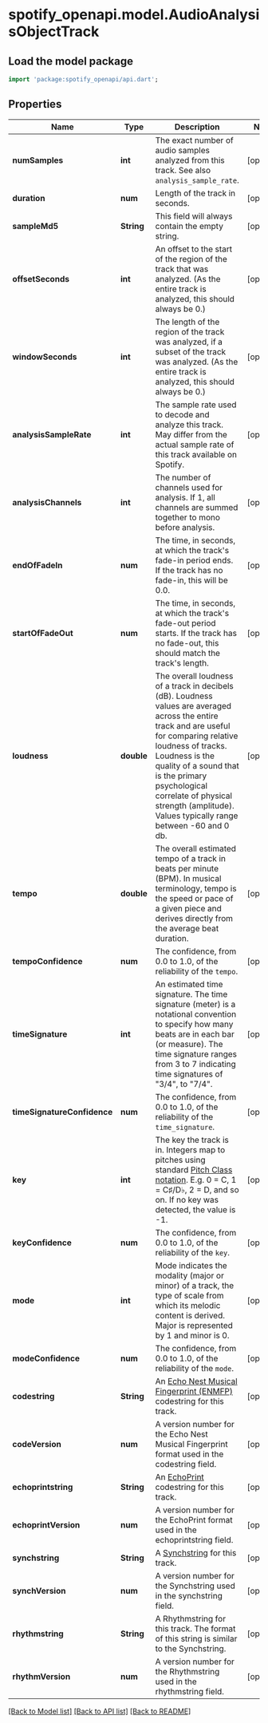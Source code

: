 # spotify_openapi.model.AudioAnalysisObjectTrack

## Load the model package
```dart
import 'package:spotify_openapi/api.dart';
```

## Properties
Name | Type | Description | Notes
------------ | ------------- | ------------- | -------------
**numSamples** | **int** | The exact number of audio samples analyzed from this track. See also `analysis_sample_rate`. | [optional] 
**duration** | **num** | Length of the track in seconds. | [optional] 
**sampleMd5** | **String** | This field will always contain the empty string. | [optional] 
**offsetSeconds** | **int** | An offset to the start of the region of the track that was analyzed. (As the entire track is analyzed, this should always be 0.) | [optional] 
**windowSeconds** | **int** | The length of the region of the track was analyzed, if a subset of the track was analyzed. (As the entire track is analyzed, this should always be 0.) | [optional] 
**analysisSampleRate** | **int** | The sample rate used to decode and analyze this track. May differ from the actual sample rate of this track available on Spotify. | [optional] 
**analysisChannels** | **int** | The number of channels used for analysis. If 1, all channels are summed together to mono before analysis. | [optional] 
**endOfFadeIn** | **num** | The time, in seconds, at which the track's fade-in period ends. If the track has no fade-in, this will be 0.0. | [optional] 
**startOfFadeOut** | **num** | The time, in seconds, at which the track's fade-out period starts. If the track has no fade-out, this should match the track's length. | [optional] 
**loudness** | **double** | The overall loudness of a track in decibels (dB). Loudness values are averaged across the entire track and are useful for comparing relative loudness of tracks. Loudness is the quality of a sound that is the primary psychological correlate of physical strength (amplitude). Values typically range between -60 and 0 db.  | [optional] 
**tempo** | **double** | The overall estimated tempo of a track in beats per minute (BPM). In musical terminology, tempo is the speed or pace of a given piece and derives directly from the average beat duration.  | [optional] 
**tempoConfidence** | **num** | The confidence, from 0.0 to 1.0, of the reliability of the `tempo`. | [optional] 
**timeSignature** | **int** | An estimated time signature. The time signature (meter) is a notational convention to specify how many beats are in each bar (or measure). The time signature ranges from 3 to 7 indicating time signatures of \"3/4\", to \"7/4\". | [optional] 
**timeSignatureConfidence** | **num** | The confidence, from 0.0 to 1.0, of the reliability of the `time_signature`. | [optional] 
**key** | **int** | The key the track is in. Integers map to pitches using standard [Pitch Class notation](https://en.wikipedia.org/wiki/Pitch_class). E.g. 0 = C, 1 = C♯/D♭, 2 = D, and so on. If no key was detected, the value is -1.  | [optional] 
**keyConfidence** | **num** | The confidence, from 0.0 to 1.0, of the reliability of the `key`. | [optional] 
**mode** | **int** | Mode indicates the modality (major or minor) of a track, the type of scale from which its melodic content is derived. Major is represented by 1 and minor is 0.  | [optional] 
**modeConfidence** | **num** | The confidence, from 0.0 to 1.0, of the reliability of the `mode`. | [optional] 
**codestring** | **String** | An [Echo Nest Musical Fingerprint (ENMFP)](https://academiccommons.columbia.edu/doi/10.7916/D8Q248M4) codestring for this track. | [optional] 
**codeVersion** | **num** | A version number for the Echo Nest Musical Fingerprint format used in the codestring field. | [optional] 
**echoprintstring** | **String** | An [EchoPrint](https://github.com/spotify/echoprint-codegen) codestring for this track. | [optional] 
**echoprintVersion** | **num** | A version number for the EchoPrint format used in the echoprintstring field. | [optional] 
**synchstring** | **String** | A [Synchstring](https://github.com/echonest/synchdata) for this track. | [optional] 
**synchVersion** | **num** | A version number for the Synchstring used in the synchstring field. | [optional] 
**rhythmstring** | **String** | A Rhythmstring for this track. The format of this string is similar to the Synchstring. | [optional] 
**rhythmVersion** | **num** | A version number for the Rhythmstring used in the rhythmstring field. | [optional] 

[[Back to Model list]](../README.md#documentation-for-models) [[Back to API list]](../README.md#documentation-for-api-endpoints) [[Back to README]](../README.md)


